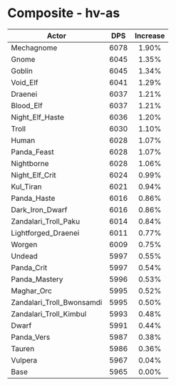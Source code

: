 # Composite - hv-as
| Actor | DPS | Increase |
|---|:---:|:---:|
|Mechagnome|6078|1.90%|
|Gnome|6045|1.35%|
|Goblin|6045|1.34%|
|Void_Elf|6041|1.29%|
|Draenei|6037|1.21%|
|Blood_Elf|6037|1.21%|
|Night_Elf_Haste|6036|1.20%|
|Troll|6030|1.10%|
|Human|6028|1.07%|
|Panda_Feast|6028|1.07%|
|Nightborne|6028|1.06%|
|Night_Elf_Crit|6024|0.99%|
|Kul_Tiran|6021|0.94%|
|Panda_Haste|6016|0.86%|
|Dark_Iron_Dwarf|6016|0.86%|
|Zandalari_Troll_Paku|6014|0.84%|
|Lightforged_Draenei|6011|0.77%|
|Worgen|6009|0.75%|
|Undead|5997|0.55%|
|Panda_Crit|5997|0.54%|
|Panda_Mastery|5996|0.53%|
|Maghar_Orc|5995|0.52%|
|Zandalari_Troll_Bwonsamdi|5995|0.50%|
|Zandalari_Troll_Kimbul|5993|0.48%|
|Dwarf|5991|0.44%|
|Panda_Vers|5987|0.38%|
|Tauren|5986|0.36%|
|Vulpera|5967|0.04%|
|Base|5965|0.00%|
